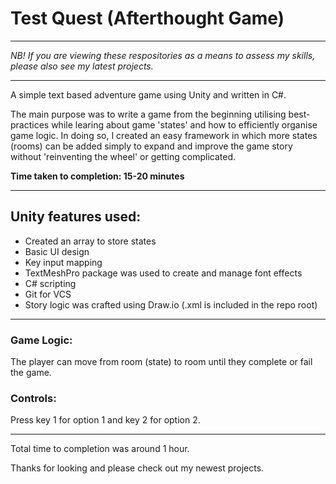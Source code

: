 # Test Quest (Afterthought Game)

_________________________

*NB! If you are viewing these respositories as a means to assess my skills, please also see my latest projects.*
_________________________

A simple text based adventure game using Unity and written in C#.

The main purpose was to write a game from the beginning utilising best-practices while learing about game 'states' and how to efficiently organise game logic. In doing so, I created an easy framework in which more states (rooms) can be added simply to expand and improve the game story without 'reinventing the wheel' or getting complicated.

**Time taken to completion: 15-20 minutes**
__________________________________________

## Unity features used:

* Created an array to store states
* Basic UI design
* Key input mapping
* TextMeshPro package was used to create and manage font effects
* C# scripting
* Git for VCS
* Story logic was crafted using Draw.io (.xml is included in the repo root)

____________________________________________

### Game Logic:
The player can move from room (state) to room until they complete or fail the game.

### Controls:
Press key 1 for option 1 and key 2 for option 2.

____________________________________________

Total time to completion was around 1 hour.

Thanks for looking and please check out my newest projects.
